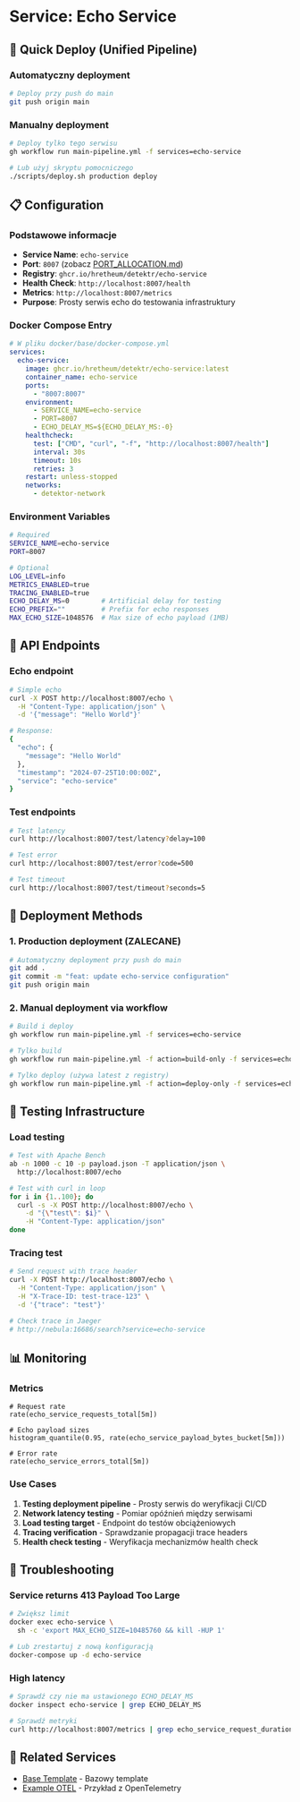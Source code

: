 # Service: Echo Service

## 🚀 Quick Deploy (Unified Pipeline)

### Automatyczny deployment
```bash
# Deploy przy push do main
git push origin main
```

### Manualny deployment
```bash
# Deploy tylko tego serwisu
gh workflow run main-pipeline.yml -f services=echo-service

# Lub użyj skryptu pomocniczego
./scripts/deploy.sh production deploy
```

## 📋 Configuration

### Podstawowe informacje
- **Service Name**: `echo-service`
- **Port**: `8007` (zobacz [PORT_ALLOCATION.md](../PORT_ALLOCATION.md))
- **Registry**: `ghcr.io/hretheum/detektr/echo-service`
- **Health Check**: `http://localhost:8007/health`
- **Metrics**: `http://localhost:8007/metrics`
- **Purpose**: Prosty serwis echo do testowania infrastruktury

### Docker Compose Entry
```yaml
# W pliku docker/base/docker-compose.yml
services:
  echo-service:
    image: ghcr.io/hretheum/detektr/echo-service:latest
    container_name: echo-service
    ports:
      - "8007:8007"
    environment:
      - SERVICE_NAME=echo-service
      - PORT=8007
      - ECHO_DELAY_MS=${ECHO_DELAY_MS:-0}
    healthcheck:
      test: ["CMD", "curl", "-f", "http://localhost:8007/health"]
      interval: 30s
      timeout: 10s
      retries: 3
    restart: unless-stopped
    networks:
      - detektor-network
```

### Environment Variables
```bash
# Required
SERVICE_NAME=echo-service
PORT=8007

# Optional
LOG_LEVEL=info
METRICS_ENABLED=true
TRACING_ENABLED=true
ECHO_DELAY_MS=0        # Artificial delay for testing
ECHO_PREFIX=""         # Prefix for echo responses
MAX_ECHO_SIZE=1048576  # Max size of echo payload (1MB)
```

## 🔧 API Endpoints

### Echo endpoint
```bash
# Simple echo
curl -X POST http://localhost:8007/echo \
  -H "Content-Type: application/json" \
  -d '{"message": "Hello World"}'

# Response:
{
  "echo": {
    "message": "Hello World"
  },
  "timestamp": "2024-07-25T10:00:00Z",
  "service": "echo-service"
}
```

### Test endpoints
```bash
# Test latency
curl http://localhost:8007/test/latency?delay=100

# Test error
curl http://localhost:8007/test/error?code=500

# Test timeout
curl http://localhost:8007/test/timeout?seconds=5
```

## 🔧 Deployment Methods

### 1. Production deployment (ZALECANE)
```bash
# Automatyczny deployment przy push do main
git add .
git commit -m "feat: update echo-service configuration"
git push origin main
```

### 2. Manual deployment via workflow
```bash
# Build i deploy
gh workflow run main-pipeline.yml -f services=echo-service

# Tylko build
gh workflow run main-pipeline.yml -f action=build-only -f services=echo-service

# Tylko deploy (używa latest z registry)
gh workflow run main-pipeline.yml -f action=deploy-only -f services=echo-service
```

## 🧪 Testing Infrastructure

### Load testing
```bash
# Test with Apache Bench
ab -n 1000 -c 10 -p payload.json -T application/json \
  http://localhost:8007/echo

# Test with curl in loop
for i in {1..100}; do
  curl -s -X POST http://localhost:8007/echo \
    -d "{\"test\": $i}" \
    -H "Content-Type: application/json"
done
```

### Tracing test
```bash
# Send request with trace header
curl -X POST http://localhost:8007/echo \
  -H "Content-Type: application/json" \
  -H "X-Trace-ID: test-trace-123" \
  -d '{"trace": "test"}'

# Check trace in Jaeger
# http://nebula:16686/search?service=echo-service
```

## 📊 Monitoring

### Metrics
```promql
# Request rate
rate(echo_service_requests_total[5m])

# Echo payload sizes
histogram_quantile(0.95, rate(echo_service_payload_bytes_bucket[5m]))

# Error rate
rate(echo_service_errors_total[5m])
```

### Use Cases
1. **Testing deployment pipeline** - Prosty serwis do weryfikacji CI/CD
2. **Network latency testing** - Pomiar opóźnień między serwisami
3. **Load testing target** - Endpoint do testów obciążeniowych
4. **Tracing verification** - Sprawdzanie propagacji trace headers
5. **Health check testing** - Weryfikacja mechanizmów health check

## 🔧 Troubleshooting

### Service returns 413 Payload Too Large
```bash
# Zwiększ limit
docker exec echo-service \
  sh -c 'export MAX_ECHO_SIZE=10485760 && kill -HUP 1'

# Lub zrestartuj z nową konfiguracją
docker-compose up -d echo-service
```

### High latency
```bash
# Sprawdź czy nie ma ustawionego ECHO_DELAY_MS
docker inspect echo-service | grep ECHO_DELAY_MS

# Sprawdź metryki
curl http://localhost:8007/metrics | grep echo_service_request_duration
```

## 🔗 Related Services
- [Base Template](./base-template.md) - Bazowy template
- [Example OTEL](./example-otel.md) - Przykład z OpenTelemetry
